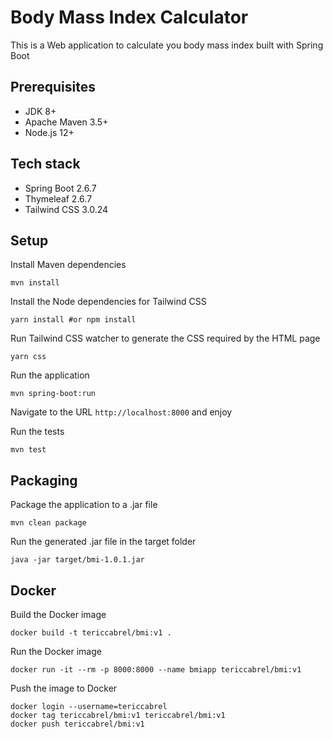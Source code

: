 # Body Mass Index Calculator

This is a Web application to calculate you body mass index built with Spring Boot


## Prerequisites
* JDK 8+
* Apache Maven 3.5+
* Node.js 12+

## Tech stack
* Spring Boot 2.6.7
* Thymeleaf 2.6.7
* Tailwind CSS 3.0.24

## Setup
Install Maven dependencies
```shell
mvn install
```

Install the Node dependencies for Tailwind CSS
```shell
yarn install #or npm install
```

Run Tailwind CSS watcher to generate the CSS required by the HTML page
```shell
yarn css
```

Run the application
```shell
mvn spring-boot:run
```
Navigate to the URL `http://localhost:8000` and enjoy

Run the tests
```shell
mvn test
```

## Packaging
Package the application to a .jar file
```shell
mvn clean package
```

Run the generated .jar file in the target folder
```shell
java -jar target/bmi-1.0.1.jar
```

## Docker
Build the Docker image
```shell
docker build -t tericcabrel/bmi:v1 .
```

Run the Docker image
```shell
docker run -it --rm -p 8000:8000 --name bmiapp tericcabrel/bmi:v1
```

Push the image to Docker
```shell
docker login --username=tericcabrel
docker tag tericcabrel/bmi:v1 tericcabrel/bmi:v1
docker push tericcabrel/bmi:v1
```

